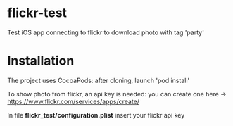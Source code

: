 # flickr-test
Test iOS app connecting to flickr to download photo with tag 'party'

# Installation
The project uses CocoaPods: after cloning, launch 'pod install'

To show photo from flickr, an api key is needed: you can create one here -> https://www.flickr.com/services/apps/create/

In file **flickr_test/configuration.plist** insert your flickr api key

